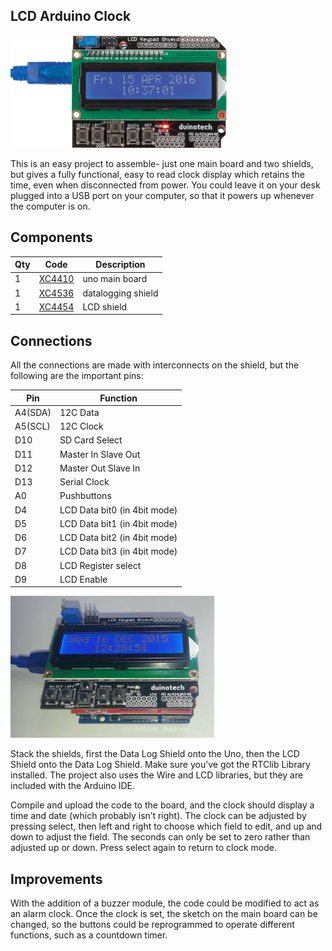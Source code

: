 
## LCD Arduino Clock

![](images/arduclock.jpg)

This is an easy project to assemble- just one main board and  two shields, but gives a fully functional, easy to read clock display which  retains the time, even when disconnected from power. You could leave it on your  desk plugged into a USB port on your computer, so that it powers up whenever  the computer is on.

## Components

|Qty| Code | Description |
|---|---|---|
|1 | [XC4410](http://jaycar.com.au/p/XC4410) | uno main board
|1 | [XC4536](http://jaycar.com.au/p/XC4536) | datalogging shield
|1 | [XC4454](http://jaycar.com.au/p/XC4454) | LCD shield

## Connections

All the connections are made with interconnects on the  shield, but the following are the important pins:

|Pin | Function
| --- | ---
| A4(SDA) |12C Data
|A5(SCL) |12C Clock
|D10 |SD Card Select
|D11 |Master In Slave Out
|D12 |Master Out Slave In
|D13 |Serial Clock
|A0 | Pushbuttons
|D4 | LCD Data bit0 (in 4bit mode)
|D5 | LCD Data bit1 (in 4bit mode)
|D6 | LCD Data bit2 (in 4bit mode)
|D7 | LCD Data bit3 (in 4bit mode)
|D8 | LCD Register select
|D9 | LCD Enable

![](images/arduclock-2.jpg)

Stack the shields, first the Data Log Shield onto the Uno,  then the LCD Shield onto the Data Log Shield. Make sure you’ve got the RTClib  Library installed. The project also uses the Wire and LCD libraries, but they  are included with the Arduino IDE.

Compile and upload the code to the board, and the clock  should display a time and date (which probably isn’t right). The clock can be  adjusted by pressing select, then left and right to choose which field to edit,  and up and down to adjust the field. The seconds can only be set to zero rather  than adjusted up or down. Press select again to return to clock mode.

## Improvements

With the addition of a buzzer module, the code could be  modified to act as an alarm clock. Once the clock is set, the sketch on the  main board can be changed, so the buttons could be reprogrammed to operate  different functions, such as a countdown timer.

